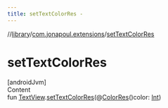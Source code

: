 ```yaml
---
title: setTextColorRes -
---
```

//[library](../../index.md)/[com.jonapoul.extensions](index.md)/[setTextColorRes](set-text-color-res.md)



# setTextColorRes  
[androidJvm]  
Content  
fun [TextView](https://developer.android.com/reference/kotlin/android/widget/TextView.html).[setTextColorRes](set-text-color-res.md)(@[ColorRes](https://developer.android.com/reference/kotlin/androidx/annotation/ColorRes.html)()color: [Int](https://kotlinlang.org/api/latest/jvm/stdlib/kotlin/-int/index.html))  



